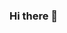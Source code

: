 ### Hi there 👋




<!--
**Cbakes24/Cbakes24** is a ✨ _special_ ✨ repository because its `README.md` (this file) appears on your GitHub profile.

Here are some ideas to get you started:

- 🔭 I’m currently working on CRUZ web app for renting and hosting FUVs (Fun Utility Vehicles)!
- 🌱 I’m currently learning AWS and Google Map implementation with React.js
- 👯 I’m looking to collaborate on ...
- 🤔 I’m looking for help with Docker
- 💬 Ask me about anything you like!
- 📫 How to reach me: corybaker24@gmail.com or feel free to shoot me a message
- ⚡ Fun fact: Lead singer/song writer of a San Diego Rock Band!!!
-->
